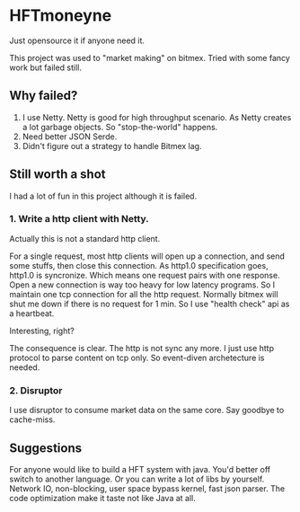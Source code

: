 # HFTmoneyne

Just opensource it if anyone need it.

This project was used to "market making" on bitmex. Tried with some fancy work but failed still.

## Why failed?

1. I use Netty. Netty is good for high throughput scenario. As Netty creates a lot garbage objects. So "stop-the-world" happens.
2. Need better JSON Serde.
3. Didn't figure out a strategy to handle Bitmex lag.

## Still worth a shot

I had a lot of fun in this project although it is failed.

### 1. Write a http client with Netty.

Actually this is not a standard http client. 

For a single request, most http clients will open up a connection, and send some stuffs, then close this connection.
As http1.0 specification goes, http1.0 is syncronize. Which means one request pairs with one response.
Open a new connection is way too heavy for low latency programs. So I maintain one tcp connection for all the http request.
Normally bitmex will shut me down if there is no request for 1 min. So I use "health check" api as a heartbeat.

Interesting, right?

The consequence is clear. The http is not sync any more. I just use http protocol to parse content on tcp only.
So event-diven archetecture is needed. 

### 2. Disruptor

I use disruptor to consume market data on the same core. Say goodbye to cache-miss. 

## Suggestions

For anyone would like to build a HFT system with java. You'd better off switch to another language. 
Or you can write a lot of libs by yourself. Network IO, non-blocking, user space bypass kernel, fast json parser.
The code optimization make it taste not like Java at all.
